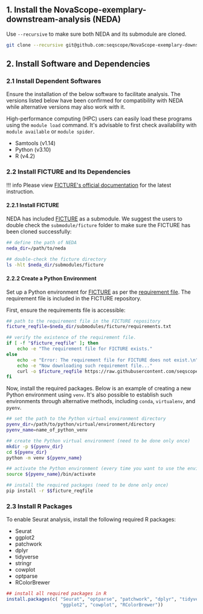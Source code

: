 ## 1. Install the NovaScope-exemplary-downstream-analysis (NEDA)

Use `--recursive` to make sure both NEDA and its submodule are cloned. 

```bash
git clone --recursive git@github.com:seqscope/NovaScope-exemplary-downstream-analysis.git 
```

## 2. Install Software and Dependencies

### 2.1 Install Dependent Softwares

Ensure the installation of the below software to facilitate analysis. The versions listed below have been confirmed for compatibility with NEDA while alternative versions may also work with it.

High-performance computing (HPC) users can easily load these programs using the `module load` command. It's advisable to first check availability with `module available` or `module spider`.

* Samtools (v1.14)
* Python (v3.10) 
* R (v4.2)

### 2.2 Install FICTURE and Its Dependencies

!!! info
	Please view [FICTURE's official documentation](https://seqscope.github.io/ficture/) for the latest instruction.


#### 2.2.1 Install FICTURE

NEDA has included [FICTURE](https://github.com/seqscope/ficture/tree/protocol) as a submodule. We suggest the users to double check the `submodule/ficture` folder to make sure the FICTURE has been cloned successfully:

```bash
## define the path of NEDA 
neda_dir=/path/to/neda

## double-check the ficture directory
ls -hlt $neda_dir/submodules/ficture
```

#### 2.2.2 Create a Python Environment

Set up a Python environment for [FICTURE](https://github.com/seqscope/ficture/tree/protocol) as per the [requirement file](https://github.com/seqscope/ficture/blob/8ceb419618c1181bb673255427b53198c4887cfa/requirements.txt). The requirement file is included in the FICTURE repository.

First, ensure the requirements file is accessible:

```bash
## path to the requirement file in the FICTURE repository
ficture_reqfile=$neda_dir/submodules/ficture/requirements.txt

## verify the existence of the requirement file.
if [ -f "$ficture_reqfile" ]; then
    echo -e "The requirement file for FICTURE exists."
else
    echo -e "Error: The requirement file for FICTURE does not exist.\n"
    echo -e "Now downloading such requirement file..."
    curl -o $ficture_reqfile https://raw.githubusercontent.com/seqscope/ficture/8ceb419618c1181bb673255427b53198c4887cfa/requirements.txt
fi
```

Now, install the required packages. Below is an example of creating a new Python environment using `venv`. It's also possible to establish such environments through alternative methods, including `conda`, `virtualenv`, and `pyenv`.

```bash
## set the path to the Python virtual environment directory
pyenv_dir=/path/to/python/virtual/environment/directory
pyenv_name=name_of_python_venv

## create the Python virtual environment (need to be done only once)
mkdir -p ${pyenv_dir}
cd ${pyenv_dir}
python -m venv ${pyenv_name}

## activate the Python environment (every time you want to use the environment)
source ${pyenv_name}/bin/activate

## install the required packages (need to be done only once)
pip install -r $$ficture_reqfile
```

### 2.3 Install R Packages

To enable Seurat analysis, install the following required R packages:

* Seurat
* ggplot2
* patchwork
* dplyr
* tidyverse
* stringr
* cowplot
* optparse
* RColorBrewer

```R
## install all required packages in R
install.packages(c( "Seurat", "optparse", "patchwork", "dplyr", "tidyverse", "stringr", 
                    "ggplot2", "cowplot", "RColorBrewer"))
```